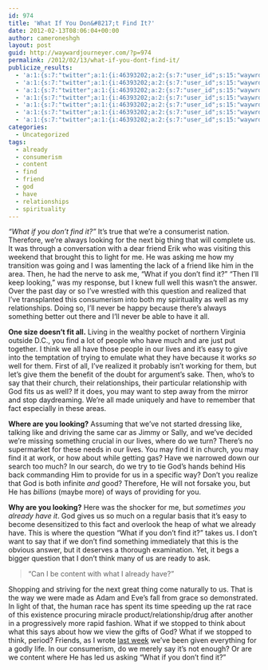 ```yaml
---
id: 974
title: 'What If You Don&#8217;t Find It?'
date: 2012-02-13T08:06:04+00:00
author: cameroneshgh
layout: post
guid: http://waywardjourneyer.com/?p=974
permalink: /2012/02/13/what-if-you-dont-find-it/
publicize_results:
  - 'a:1:{s:7:"twitter";a:1:{i:46393202;a:2:{s:7:"user_id";s:15:"waywrdjourneyer";s:7:"post_id";s:18:"169044723984633857";}}}'
  - 'a:1:{s:7:"twitter";a:1:{i:46393202;a:2:{s:7:"user_id";s:15:"waywrdjourneyer";s:7:"post_id";s:18:"169044723984633857";}}}'
  - 'a:1:{s:7:"twitter";a:1:{i:46393202;a:2:{s:7:"user_id";s:15:"waywrdjourneyer";s:7:"post_id";s:18:"169044723984633857";}}}'
  - 'a:1:{s:7:"twitter";a:1:{i:46393202;a:2:{s:7:"user_id";s:15:"waywrdjourneyer";s:7:"post_id";s:18:"169044723984633857";}}}'
  - 'a:1:{s:7:"twitter";a:1:{i:46393202;a:2:{s:7:"user_id";s:15:"waywrdjourneyer";s:7:"post_id";s:18:"169044723984633857";}}}'
  - 'a:1:{s:7:"twitter";a:1:{i:46393202;a:2:{s:7:"user_id";s:15:"waywrdjourneyer";s:7:"post_id";s:18:"169044723984633857";}}}'
  - 'a:1:{s:7:"twitter";a:1:{i:46393202;a:2:{s:7:"user_id";s:15:"waywrdjourneyer";s:7:"post_id";s:18:"169044723984633857";}}}'
categories:
  - Uncategorized
tags:
  - already
  - consumerism
  - content
  - find
  - friend
  - god
  - have
  - relationships
  - spirituality
---
```

_&#8220;What if you don&#8217;t find it?&#8221;_ It&#8217;s true that we&#8217;re a consumerist nation. Therefore, we&#8217;re always looking for the next big thing that will complete us. It was through a conversation with a dear friend Erik who was visiting this weekend that brought this to light for me. He was asking me how my transition was going and I was lamenting the lack of a friend like him in the area. Then, he had the nerve to ask me, &#8220;What if you don&#8217;t find it?&#8221; &#8220;Then I&#8217;ll keep looking,&#8221; was my response, but I knew full well this wasn&#8217;t the answer. Over the past day or so I&#8217;ve wrestled with this question and realized that I&#8217;ve transplanted this consumerism into both my spirituality as well as my relationships. Doing so, I&#8217;ll never be happy because there&#8217;s always something better out there and I&#8217;ll never be able to have it all.

**One size doesn&#8217;t fit all.** Living in the wealthy pocket of northern Virginia outside D.C., you find a lot of people who have much and are just put together. I think we all have those people in our lives and it&#8217;s easy to give into the temptation of trying to emulate what they have because it works _so_ well for them. First of all, I&#8217;ve realized it probably isn&#8217;t working for them, but let&#8217;s give them the benefit of the doubt for argument&#8217;s sake. Then, who&#8217;s to say that their church, their relationships, their particular relationship with God fits us as well? If it does, you may want to step away from the mirror and stop daydreaming. We&#8217;re all made uniquely and have to remember that fact especially in these areas.

**Where are you looking?** Assuming that we&#8217;ve not started dressing like, talking like and driving the same car as Jimmy or Sally, and we&#8217;ve decided we&#8217;re missing something crucial in our lives, where do we turn? There&#8217;s no supermarket for these needs in our lives. You may find it in church, you may find it at work, or how about while getting gas? Have we narrowed down our search too much? In our search, do we try to tie God&#8217;s hands behind His back commanding Him to provide for us in a specific way? Don&#8217;t you realize that God is both infinite _and_ good? Therefore, He will not forsake you, but He has _billions_ (maybe more) of ways of providing for you.

**Why are you looking?** Here was the shocker for me, but _sometimes you already have it_. God gives us so much on a regular basis that it&#8217;s easy to become desensitized to this fact and overlook the heap of what we already have. This is where the question &#8220;What if you don&#8217;t find it?&#8221; takes us. I don&#8217;t want to say that if we don&#8217;t find something immediately that this is the obvious answer, but it deserves a thorough examination. Yet, it begs a bigger question that I don&#8217;t think many of us are ready to ask.

> &#8220;Can I be content with what I already have?&#8221;

Shopping and striving for the next great thing come naturally to us. That is the way we were made as Adam and Eve&#8217;s fall from grace so demonstrated. In light of that, the human race has spent its time speeding up the rat race of this existence procuring miracle product/relationship/drug after another in a progressively more rapid fashion. What if we stopped to think about what this says about how we view the gifts of God? What if we stopped to think, period? Friends, as I wrote [last week](http://waywardjourneyer.com/2012/02/06/weve-been-given-everything/ "We’ve Been Given Everything") we&#8217;ve been given everything for a godly life. In our consumerism, do we merely say it&#8217;s not enough? Or are we content where He has led us asking &#8220;What if you don&#8217;t find it?&#8221;